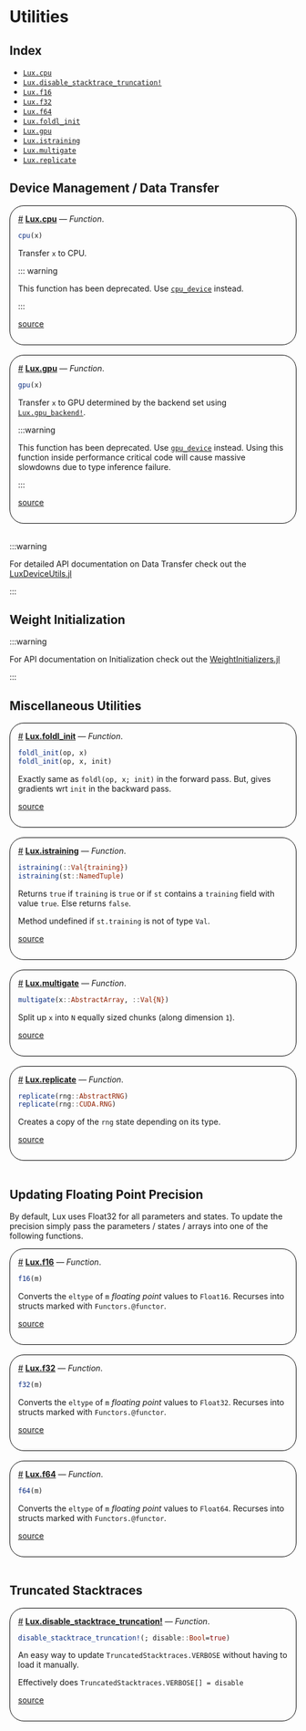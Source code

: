 
<a id='Utilities'></a>

# Utilities




<a id='Index'></a>

## Index

- [`Lux.cpu`](#Lux.cpu)
- [`Lux.disable_stacktrace_truncation!`](#Lux.disable_stacktrace_truncation!)
- [`Lux.f16`](#Lux.f16)
- [`Lux.f32`](#Lux.f32)
- [`Lux.f64`](#Lux.f64)
- [`Lux.foldl_init`](#Lux.foldl_init)
- [`Lux.gpu`](#Lux.gpu)
- [`Lux.istraining`](#Lux.istraining)
- [`Lux.multigate`](#Lux.multigate)
- [`Lux.replicate`](#Lux.replicate)


<a id='Device-Management-/-Data-Transfer'></a>

## Device Management / Data Transfer

<div style='border-width:1px; border-style:solid; border-color:black; padding: 1em; border-radius: 25px;'>
<a id='Lux.cpu' href='#Lux.cpu'>#</a>&nbsp;<b><u>Lux.cpu</u></b> &mdash; <i>Function</i>.



```julia
cpu(x)
```

Transfer `x` to CPU.

::: warning

This function has been deprecated. Use [`cpu_device`](../Accelerator_Support/LuxDeviceUtils#LuxDeviceUtils.cpu_device) instead.

:::


<a target='_blank' href='https://github.com/LuxDL/Lux.jl/blob/ffbb4ba1546a177f962ef27eec92e8853e045c10/src/deprecated.jl#L2-L12' class='documenter-source'>source</a><br>

</div>
<br>
<div style='border-width:1px; border-style:solid; border-color:black; padding: 1em; border-radius: 25px;'>
<a id='Lux.gpu' href='#Lux.gpu'>#</a>&nbsp;<b><u>Lux.gpu</u></b> &mdash; <i>Function</i>.



```julia
gpu(x)
```

Transfer `x` to GPU determined by the backend set using [`Lux.gpu_backend!`](../Accelerator_Support/LuxDeviceUtils#LuxDeviceUtils.gpu_backend!).

:::warning

This function has been deprecated. Use [`gpu_device`](../Accelerator_Support/LuxDeviceUtils#LuxDeviceUtils.gpu_device) instead. Using this function inside performance critical code will cause massive slowdowns due to type inference failure.

:::


<a target='_blank' href='https://github.com/LuxDL/Lux.jl/blob/ffbb4ba1546a177f962ef27eec92e8853e045c10/src/deprecated.jl#L19-L30' class='documenter-source'>source</a><br>

</div>
<br>

:::warning


For detailed API documentation on Data Transfer check out the [LuxDeviceUtils.jl](../LuxDeviceUtils/)


:::


<a id='Weight-Initialization'></a>

## Weight Initialization


:::warning


For API documentation on Initialization check out the [WeightInitializers.jl](../WeightInitializers/)


:::


<a id='Miscellaneous-Utilities'></a>

## Miscellaneous Utilities

<div style='border-width:1px; border-style:solid; border-color:black; padding: 1em; border-radius: 25px;'>
<a id='Lux.foldl_init' href='#Lux.foldl_init'>#</a>&nbsp;<b><u>Lux.foldl_init</u></b> &mdash; <i>Function</i>.



```julia
foldl_init(op, x)
foldl_init(op, x, init)
```

Exactly same as `foldl(op, x; init)` in the forward pass. But, gives gradients wrt `init` in the backward pass.


<a target='_blank' href='https://github.com/LuxDL/Lux.jl/blob/ffbb4ba1546a177f962ef27eec92e8853e045c10/src/utils.jl#L153-L159' class='documenter-source'>source</a><br>

</div>
<br>
<div style='border-width:1px; border-style:solid; border-color:black; padding: 1em; border-radius: 25px;'>
<a id='Lux.istraining' href='#Lux.istraining'>#</a>&nbsp;<b><u>Lux.istraining</u></b> &mdash; <i>Function</i>.



```julia
istraining(::Val{training})
istraining(st::NamedTuple)
```

Returns `true` if `training` is `true` or if `st` contains a `training` field with value `true`. Else returns `false`.

Method undefined if `st.training` is not of type `Val`.


<a target='_blank' href='https://github.com/LuxDL/Lux.jl/blob/ffbb4ba1546a177f962ef27eec92e8853e045c10/src/utils.jl#L11-L19' class='documenter-source'>source</a><br>

</div>
<br>
<div style='border-width:1px; border-style:solid; border-color:black; padding: 1em; border-radius: 25px;'>
<a id='Lux.multigate' href='#Lux.multigate'>#</a>&nbsp;<b><u>Lux.multigate</u></b> &mdash; <i>Function</i>.



```julia
multigate(x::AbstractArray, ::Val{N})
```

Split up `x` into `N` equally sized chunks (along dimension `1`).


<a target='_blank' href='https://github.com/LuxDL/Lux.jl/blob/ffbb4ba1546a177f962ef27eec92e8853e045c10/src/utils.jl#L72-L76' class='documenter-source'>source</a><br>

</div>
<br>
<div style='border-width:1px; border-style:solid; border-color:black; padding: 1em; border-radius: 25px;'>
<a id='Lux.replicate' href='#Lux.replicate'>#</a>&nbsp;<b><u>Lux.replicate</u></b> &mdash; <i>Function</i>.



```julia
replicate(rng::AbstractRNG)
replicate(rng::CUDA.RNG)
```

Creates a copy of the `rng` state depending on its type.


<a target='_blank' href='https://github.com/LuxDL/Lux.jl/blob/ffbb4ba1546a177f962ef27eec92e8853e045c10/src/utils.jl#L2-L7' class='documenter-source'>source</a><br>

</div>
<br>

<a id='Updating-Floating-Point-Precision'></a>

## Updating Floating Point Precision


By default, Lux uses Float32 for all parameters and states. To update the precision simply pass the parameters / states / arrays into one of the following functions.

<div style='border-width:1px; border-style:solid; border-color:black; padding: 1em; border-radius: 25px;'>
<a id='Lux.f16' href='#Lux.f16'>#</a>&nbsp;<b><u>Lux.f16</u></b> &mdash; <i>Function</i>.



```julia
f16(m)
```

Converts the `eltype` of `m` *floating point* values to `Float16`. Recurses into structs marked with `Functors.@functor`.


<a target='_blank' href='https://github.com/LuxDL/Lux.jl/blob/ffbb4ba1546a177f962ef27eec92e8853e045c10/src/utils.jl#L191-L196' class='documenter-source'>source</a><br>

</div>
<br>
<div style='border-width:1px; border-style:solid; border-color:black; padding: 1em; border-radius: 25px;'>
<a id='Lux.f32' href='#Lux.f32'>#</a>&nbsp;<b><u>Lux.f32</u></b> &mdash; <i>Function</i>.



```julia
f32(m)
```

Converts the `eltype` of `m` *floating point* values to `Float32`. Recurses into structs marked with `Functors.@functor`.


<a target='_blank' href='https://github.com/LuxDL/Lux.jl/blob/ffbb4ba1546a177f962ef27eec92e8853e045c10/src/utils.jl#L191-L196' class='documenter-source'>source</a><br>

</div>
<br>
<div style='border-width:1px; border-style:solid; border-color:black; padding: 1em; border-radius: 25px;'>
<a id='Lux.f64' href='#Lux.f64'>#</a>&nbsp;<b><u>Lux.f64</u></b> &mdash; <i>Function</i>.



```julia
f64(m)
```

Converts the `eltype` of `m` *floating point* values to `Float64`. Recurses into structs marked with `Functors.@functor`.


<a target='_blank' href='https://github.com/LuxDL/Lux.jl/blob/ffbb4ba1546a177f962ef27eec92e8853e045c10/src/utils.jl#L191-L196' class='documenter-source'>source</a><br>

</div>
<br>

<a id='Truncated-Stacktraces'></a>

## Truncated Stacktraces

<div style='border-width:1px; border-style:solid; border-color:black; padding: 1em; border-radius: 25px;'>
<a id='Lux.disable_stacktrace_truncation!' href='#Lux.disable_stacktrace_truncation!'>#</a>&nbsp;<b><u>Lux.disable_stacktrace_truncation!</u></b> &mdash; <i>Function</i>.



```julia
disable_stacktrace_truncation!(; disable::Bool=true)
```

An easy way to update `TruncatedStacktraces.VERBOSE` without having to load it manually.

Effectively does `TruncatedStacktraces.VERBOSE[] = disable`


<a target='_blank' href='https://github.com/LuxDL/Lux.jl/blob/ffbb4ba1546a177f962ef27eec92e8853e045c10/src/stacktraces.jl#L1-L7' class='documenter-source'>source</a><br>

</div>
<br>
